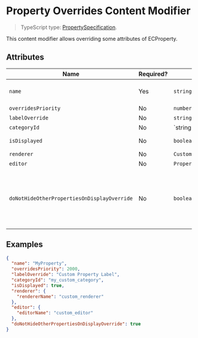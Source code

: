 # Property Overrides Content Modifier

> TypeScript type: [PropertySpecification]($presentation-common).

This content modifier allows overriding some attributes of ECProperty.

## Attributes

| Name                                        | Required? | Type                          | Default     | Meaning                                                                                                                                                                                                                                                                                                             |
| ------------------------------------------- | --------- | ----------------------------- | ----------- | ------------------------------------------------------------------------------------------------------------------------------------------------------------------------------------------------------------------------------------------------------------------------------------------------------------------- |
| `name`                                      | Yes       | `string`                      |             | Name of the ECProperty. A `"*"` may be specified to match all properties in current context.                                                                                                                                                                                                                        |
| `overridesPriority`                         | No        | `number`                      | 1000        | Priority of the specified overrides.                                                                                                                                                                                                                                                                                |
| `labelOverride`                             | No        | `string`                      | `undefined` | Label override. May be [localized](../Advanced/Localization.md).                                                                                                                                                                                                                                                    |
| `categoryId`                                | No        | `string | CategoryIdentifier` | `undefined` | ID of a category specified through `PropertyCategorySpecification` in this scope.                                                                                                                                                                                                                                   |
| `isDisplayed`                               | No        | `boolean`                     | `undefined` | Display override. `true` to force display, `false` to force hide, `undefined` to use default.                                                                                                                                                                                                                       |
| `renderer`                                  | No        | `CustomRendererSpecification` | `undefined` | Custom property renderer specification.                                                                                                                                                                                                                                                                             |
| `editor`                                    | No        | `PropertyEditorSpecification` | `undefined` | Custom [property editor specification](./PropertyEditorSpecification).                                                                                                                                                                                                                                              |
| `doNotHideOtherPropertiesOnDisplayOverride` | No        | `boolean`                     | `undefined` | Flag to control behavior of `isDisplayed` override when it's set to `true`. By default, forcing property display hides all other properties. Setting `doNotHideOtherPropertiesOnDisplayOverride` to true disables that behavior and prevents forcing property display of one property from hiding other properties. |

## Examples

```JSON
{
  "name": "MyProperty",
  "overridesPriority": 2000,
  "labelOverride": "Custom Property Label",
  "categoryId": "my_custom_category",
  "isDisplayed": true,
  "renderer": {
    "rendererName": "custom_renderer"
  },
  "editor": {
    "editorName": "custom_editor"
  },
  "doNotHideOtherPropertiesOnDisplayOverride": true
}
```
